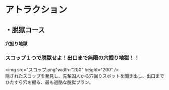 # アトラクション  
   
## ・脱獄コース  
#### 穴掘り地獄  
### スコップ１つで脱獄せよ！出口まで無限の穴掘り地獄！！  
<img src="スコップ.png"width-"200" height="200" />  
隠されたスコップを発見し、先輩囚人から穴掘りスポットを聞き出し、出口までひたすら穴を掘る、最も過酷な脱獄プラン。
